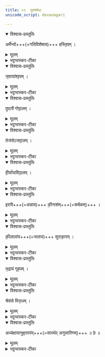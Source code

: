 ```yaml
---
title: ०९  पुरुषमेधः
unicode_script: devanagari

---
```

<details open><summary>विश्वास-प्रस्तुतिः</summary>

अर्मे॑भ्यो+++(=गतिविशेषाय)+++ हस्ति॒पम् । 
</details>

<details><summary>मूलम्</summary>

अर्मे॑भ्यो हस्ति॒पम् ।
</details>

<details><summary>भट्टभास्कर-टीका</summary>

1अर्मेभ्यः गतिविशेषेभ्यः हस्तिपं गजारोहिणम् ।
</details>

<details open><summary>विश्वास-प्रस्तुतिः</summary>

ज॒वाया॑श्व॒पम् ।
</details>

<details><summary>मूलम्</summary>

ज॒वाया॑श्व॒पम् ।
</details>

<details><summary>भट्टभास्कर-टीका</summary>

जवाय वेगाय अश्वपं अश्वानां पातारम् ।
</details>

<details open><summary>विश्वास-प्रस्तुतिः</summary>

पुष्ट्यै॑ गोपा॒लम् ।
</details>

<details><summary>मूलम्</summary>

पुष्ट्यै॑ गोपा॒लम् ।
</details>

<details><summary>भट्टभास्कर-टीका</summary>

पुष्ट्यै गोपालं गवां पालयितारं, गावो हि पुष्टिहेतवः ।
</details>

<details open><summary>विश्वास-प्रस्तुतिः</summary>

तेज॑सेऽजपा॒लम् ।
</details>

<details><summary>मूलम्</summary>

तेज॑सेऽजपा॒लम् ।
</details>

<details><summary>भट्टभास्कर-टीका</summary>

तेजसे अजपालं अजानां पालयितारं, अजा हि तेजस्विनः हविष्ट्वात् ।
</details>

<details open><summary>विश्वास-प्रस्तुतिः</summary>

वी॒र्या॑याविपा॒लम् ।
</details>

<details><summary>मूलम्</summary>

वी॒र्या॑याविपा॒लम् ।
</details>

<details><summary>भट्टभास्कर-टीका</summary>

वीर्याय अविपालं अवीनां पालयितारं वीर्यजत्वादवीनां 'वीर्याद्ध्यसृज्यन्त' इति ।
</details>

<details open><summary>विश्वास-प्रस्तुतिः</summary>

इरा॑यै+++(=अन्नाय)+++ की॒नाश॑म्+++(=कर्षकम्)+++ । 
</details>

<details><summary>मूलम्</summary>

इरा॑यै की॒नाश॑म् ।
</details>

<details><summary>भट्टभास्कर-टीका</summary>

इरायै अन्नाय कीनाशं कर्षकं, सदा स्वीकारिणमित्यन्ये ।
</details>

<details open><summary>विश्वास-प्रस्तुतिः</summary>

की॒लाला॑य+++(=जलाय)+++ सुराका॒रम् । 
</details>

<details><summary>मूलम्</summary>

की॒लाला॑य सुराका॒रम् ।
</details>

<details><summary>भट्टभास्कर-टीका</summary>

कीलालाय पुराणाय वारिणे सुराकारं सुराया उत्पादयितारम् ।
</details>

<details open><summary>विश्वास-प्रस्तुतिः</summary>

भ॒द्राय॑ गृह॒पम् ।
</details>

<details><summary>मूलम्</summary>

भ॒द्राय॑ गृह॒पम् ।
</details>

<details><summary>भट्टभास्कर-टीका</summary>

भद्राय कल्याणाय गृहपं गृहाणां पालयितारं दौवारिकम् ।
</details>

<details open><summary>विश्वास-प्रस्तुतिः</summary>

श्रेय॑से वित्त॒धम् ।
</details>

<details><summary>मूलम्</summary>

श्रेय॑से वित्त॒धम् ।
</details>

<details><summary>भट्टभास्कर-टीका</summary>

श्रेयसे अभ्युदयाय वित्तधं राज्ञो धनस्य पालकम् ।
</details>

<details open><summary>विश्वास-प्रस्तुतिः</summary>

अध्य॑क्षायानुक्ष॒त्तार॑म्+++(=सारथेर् अनुसारिणम्)+++ ॥ 9 ॥
</details>

<details><summary>मूलम्</summary>

अध्य॑क्षायानुक्ष॒त्तार॑म् ॥9॥  
</details>

<details><summary>भट्टभास्कर-टीका</summary>

अध्यक्षाय प्रत्यक्षकरणाय अनुक्षत्तारं क्षत्तुरनन्तरं आयव्ययप्रत्यवेक्षिणं राज्ञः ॥   

इति तृतीये चतुर्थे नवमोऽनुवाकः ॥  

</details>